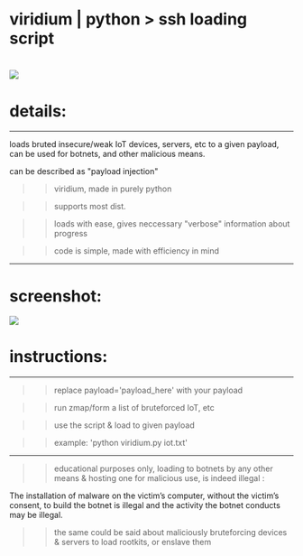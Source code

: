# viridium | python > ssh loading script
# ![](https://img.shields.io/badge/version-1.0-lightgrey.svg)

# details:
---------------------------------------------------
loads bruted insecure/weak IoT devices, servers, etc to a given payload, can be used for botnets, and other malicious means.

can be described as "payload injection" 

>> viridium, made in purely python

>> supports most dist.

>> loads with ease, gives neccessary "verbose" information about progress

>> code is simple, made with efficiency in mind

---------------------------------------------------
# screenshot:
 
![](https://media.discordapp.net/attachments/790276225947009034/792186526057758760/code.png?width=484&height=325)


# instructions:
---------------------------------------------------

>> replace payload='payload_here' with your payload

>> run zmap/form a list of bruteforced IoT, etc

>> use the script & load to given payload

>> example: 'python viridium.py iot.txt'

---------------------------------------------------
>> educational purposes only, loading to botnets by any other means & hosting one for malicious use, is indeed illegal :

The installation of malware on the victim’s computer, without the victim’s consent, to build the botnet is illegal and the activity the botnet conducts may be illegal.

>> the same could be said about maliciously bruteforcing devices & servers to load rootkits, or enslave them
